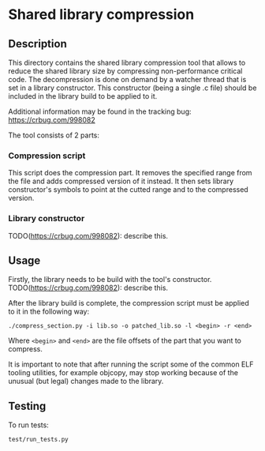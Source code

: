 # Shared library compression
## Description
This directory contains the shared library compression tool that allows to
reduce the shared library size by compressing non-performance critical code.
The decompression is done on demand by a watcher thread that is set in a
library constructor. This constructor (being a single .c file) should be
included in the library build to be applied to it.

Additional information may be found in the tracking bug:
https://crbug.com/998082

The tool consists of 2 parts:
### Compression script
This script does the compression part. It removes the specified range from
the file and adds compressed version of it instead. It then sets library
constructor's symbols to point at the cutted range and to the compressed
version.
### Library constructor
TODO(https://crbug.com/998082): describe this.

## Usage
Firstly, the library needs to be build with the tool's constructor.
TODO(https://crbug.com/998082): describe this.

After the library build is complete, the compression script must be applied to
it in the following way:

    ./compress_section.py -i lib.so -o patched_lib.so -l <begin> -r <end>

Where `<begin>` and `<end>` are the file offsets of the part that you want to
compress.

It is important to note that after running the script some of the common ELF
tooling utilities, for example objcopy, may stop working because of the
unusual (but legal) changes made to the library.

## Testing
To run tests:

    test/run_tests.py

